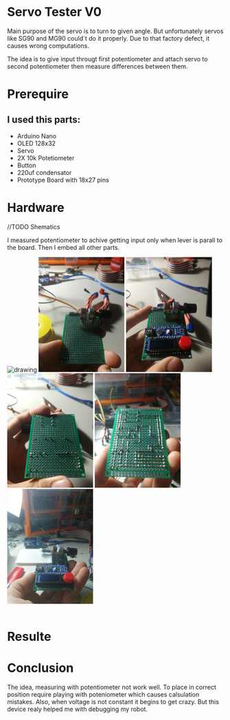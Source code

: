 # Servo Tester V0

Main purpose of the servo is to turn to given angle. But unfortunately servos like SG90 and MG90 could`t do it properly. Due to that factory defect, it causes wrong computations. 

The idea is to give input througt first potentiometer and attach servo to second potentiometer then measure differences between them.

# Prerequire

## I used this parts:
- Arduino Nano 
- OLED 128x32
- Servo 
- 2X 10k Potetiometer
- Button  
- 220uf condensator 
- Prototype Board with 18x27 pins
 
# Hardware

//TODO Shematics

I measured potentiometer to achive getting input only when lever is parall to the board. Then I embed all other parts.

<img src="images/IMG_20220101_171009.jpg" alt="drawing" width="200"/>
<img src="images/IMG_20220101_173322.jpg" alt="drawing" width="200"/>
<img src="images/IMG_20220101_182704.jpg" alt="drawing" width="200"/>
<img src="images/IMG_20220101_182711.jpg" alt="drawing" width="200"/>
<img src="images/IMG_20220101_215255.jpg" alt="drawing" width="200"/>
<img src="images/IMG_20220102_024539.jpg" alt="drawing" width="200"/>
<br><br>

# Resulte


# Conclusion

The idea, measuring with potentiometer not work well. To place in correct position require playing with poteniometer which causes calsulation mistakes. Also, when voltage is not constant it begins to get crazy. But this device realy helped me with debugging my robot. 

